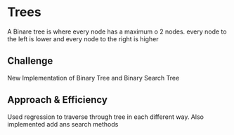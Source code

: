 # Trees

A Binare tree is where every node has a maximum o 2 nodes. every node to the left is lower and every node to the right is higher

## Challenge

New Implementation of Binary Tree and Binary Search Tree

## Approach & Efficiency

Used regression to traverse through tree in each different way. Also implemented add ans search methods
